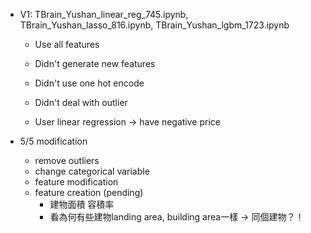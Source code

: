 * V1: TBrain_Yushan_linear_reg_745.ipynb,  TBrain_Yushan_lasso_816.ipynb, TBrain_Yushan_lgbm_1723.ipynb
  * Use all features
  
  * Didn't generate new features
  
  * Didn't use one hot encode
  
  * Didn't deal with outlier
  
  * User linear regression -> have negative price
  
    
  
* 5/5 modification

  * remove outliers
  * change categorical variable
  * feature modification
  * feature creation (pending)
    * 建物面積 容積率
    * 看為何有些建物landing area, building area一樣 -> 同個建物？！